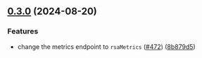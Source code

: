 ## [0.3.0](https://github.com/rudderlabs/rudder-sdk-android/compare/repository@0.2.2...repository@0.3.0) (2024-08-20)


### Features

* change the metrics endpoint to `rsaMetrics` ([#472](https://github.com/rudderlabs/rudder-sdk-android/issues/472)) ([8b879d5](https://github.com/rudderlabs/rudder-sdk-android/commit/8b879d5a8d91d0e49075047f394f19aa6cc86ecf))


